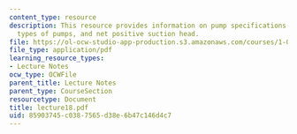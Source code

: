 ```yaml
---
content_type: resource
description: This resource provides information on pump specifications and requirements,
  types of pumps, and net positive suction head.
file: https://ol-ocw-studio-app-production.s3.amazonaws.com/courses/1-060-engineering-mechanics-ii-spring-2006/85903745c0387565d38e6b47c146d4c7_lecture18.pdf
file_type: application/pdf
learning_resource_types:
- Lecture Notes
ocw_type: OCWFile
parent_title: Lecture Notes
parent_type: CourseSection
resourcetype: Document
title: lecture18.pdf
uid: 85903745-c038-7565-d38e-6b47c146d4c7
---
```

